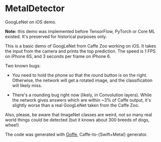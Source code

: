# MetalDetector
GoogLeNet on iOS demo.

**Note:** this demo was implemented before TensorFlow, PyTorch or Core ML existed. It's preserved for historical purposes only. 

This is a basic demo of GoogLeNet from Caffe Zoo working on iOS.
It takes the input from the camera and prints the top prediction.
The speed is 1 FPS on iPhone 6S, and 3 seconds per frame on iPhone 6.

Two known bugs:

* You need to hold the phone so that the round button is on the right.
Otherwise, the network will get a rotated image, and the classification will likely miss.

* There's a rounding bug right now (likely, in Convolution layers). While the network gives answers
which are within ~3% of Caffe output, it's slightly worse than a real GoogLeNet taken from the Caffe Zoo.

Also, please, be aware that ImageNet classes are weird, not so many real world things could be detected (but it knows about 300 breeds of dogs, whee!)

The code was generated with [Goffe](https://bitbucket.org/krasin/goffe), Caffe-to-{Swift+Metal} generator.

